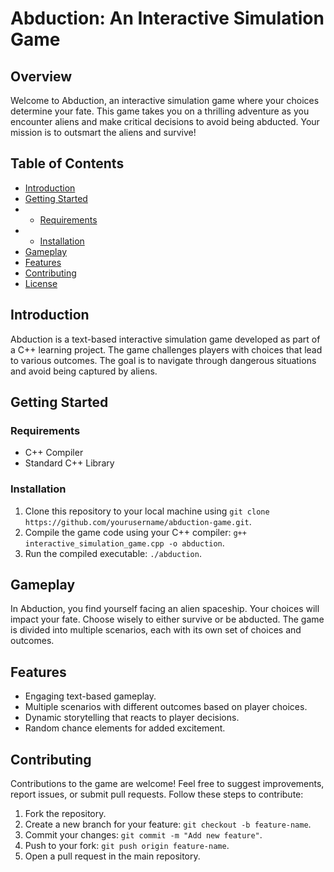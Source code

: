 # Abduction: An Interactive Simulation Game


## Overview
Welcome to Abduction, an interactive simulation game where your choices determine your fate. This game takes you on a thrilling adventure as you encounter aliens and make critical decisions to avoid being abducted. Your mission is to outsmart the aliens and survive!

## Table of Contents
- [Introduction](#introduction)
- [Getting Started](#getting-started)
- - [Requirements](#requirements)
- - [Installation](#installation)
- [Gameplay](#gameplay)
- [Features](#features)
- [Contributing](#contributing)
- [License](#license)

## Introduction
Abduction is a text-based interactive simulation game developed as part of a C++ learning project. The game challenges players with choices that lead to various outcomes. The goal is to navigate through dangerous situations and avoid being captured by aliens.

## Getting Started
### Requirements
- C++ Compiler
- Standard C++ Library

### Installation
1. Clone this repository to your local machine using `git clone https://github.com/yourusername/abduction-game.git`.
2. Compile the game code using your C++ compiler: `g++ interactive_simulation_game.cpp -o abduction`.
3. Run the compiled executable: `./abduction`.

## Gameplay
In Abduction, you find yourself facing an alien spaceship. Your choices will impact your fate. Choose wisely to either survive or be abducted. The game is divided into multiple scenarios, each with its own set of choices and outcomes.

## Features
- Engaging text-based gameplay.
- Multiple scenarios with different outcomes based on player choices.
- Dynamic storytelling that reacts to player decisions.
- Random chance elements for added excitement.

## Contributing
Contributions to the game are welcome! Feel free to suggest improvements, report issues, or submit pull requests. Follow these steps to contribute:
1. Fork the repository.
2. Create a new branch for your feature: `git checkout -b feature-name`.
3. Commit your changes: `git commit -m "Add new feature"`.
4. Push to your fork: `git push origin feature-name`.
5. Open a pull request in the main repository.
